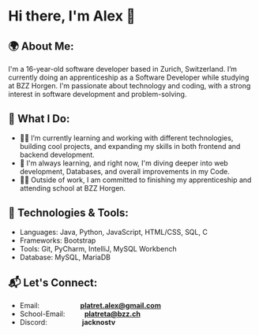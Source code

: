 # Hi there, I'm **Alex** 👋
## 🌍 About Me:

I'm a 16-year-old software developer based in Zurich, Switzerland. I’m currently doing an apprenticeship as a Software Developer while studying at BZZ Horgen. I'm passionate about technology and coding, with a strong interest in software development and problem-solving.
## 🚀 What I Do:

- 👨‍💻 I’m currently learning and working with different technologies, building cool projects, and expanding my skills in both frontend and backend development.
- 🌱 I'm always learning, and right now, I'm diving deeper into web development, Databases, and overall improvements in my Code.
- 🧑‍🎓 Outside of work, I am committed to finishing my apprenticeship and attending school at BZZ Horgen.
## 🔧 Technologies & Tools:

- Languages: Java, Python, JavaScript, HTML/CSS, SQL, C
- Frameworks: Bootstrap
- Tools: Git, PyCharm, IntelliJ, MySQL Workbench
- Database: MySQL, MariaDB
## 📬 Let's Connect:

- Email: &nbsp;&nbsp;&nbsp;&nbsp; &nbsp;&nbsp;&nbsp;&nbsp; &nbsp;&nbsp;&nbsp;&nbsp; &nbsp;&nbsp;&nbsp;&nbsp; **platret.alex@gmail.com**
- School-Email:&nbsp;&nbsp;&nbsp;&nbsp; &nbsp;&nbsp;&nbsp;&nbsp; **platreta@bzz.ch**
- Discord:&nbsp;&nbsp;&nbsp;&nbsp; &nbsp;&nbsp;&nbsp;&nbsp; &nbsp;&nbsp;&nbsp;&nbsp; &nbsp;&nbsp; **jacknostv**
    
<!--
**ia24b-platreta/ia24b-platreta** is a ✨ _special_ ✨ repository because its `README.md` (this file) appears on your GitHub profile.

Here are some ideas to get you started:

- 🔭 I’m currently working on ...
- 🌱 I’m currently learning ...
- 👯 I’m looking to collaborate on ...
- 🤔 I’m looking for help with ...
- 💬 Ask me about ...
- 📫 How to reach me: ...
- 😄 Pronouns: ...
- ⚡ Fun fact: ...
-->
